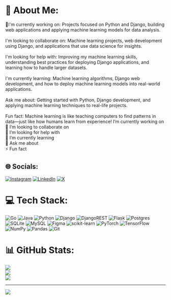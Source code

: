 # 💫 About Me:
🔭I'm currently working on: Projects focused on Python and Django, building web applications and applying machine learning models for data analysis.<br><br>I'm looking to collaborate on: Machine learning projects, web development using Django, and applications that use data science for insights.<br><br>I'm looking for help with: Improving my machine learning skills, understanding best practices for deploying Django applications, and learning how to handle larger datasets.<br><br>I'm currently learning: Machine learning algorithms, Django web development, and how to deploy machine learning models into real-world applications.<br><br>Ask me about: Getting started with Python, Django development, and applying machine learning techniques to real-life projects.<br><br>Fun fact: Machine learning is like teaching computers to find patterns in data—just like how humans learn from experience! I’m currently working on<br>👯 I’m looking to collaborate on<br>🤝 I’m looking for help with<br>🌱 I’m currently learning<br>💬 Ask me about<br>⚡ Fun fact


## 🌐 Socials:
[![Instagram](https://img.shields.io/badge/Instagram-%23E4405F.svg?logo=Instagram&logoColor=white)](https://instagram.com/anirudh_vadhyar) [![LinkedIn](https://img.shields.io/badge/LinkedIn-%230077B5.svg?logo=linkedin&logoColor=white)](https://linkedin.com/in/anirudh-vadhyar1234) [![X](https://img.shields.io/badge/X-black.svg?logo=X&logoColor=white)](https://x.com/anirudh_vadhyar) 

# 💻 Tech Stack:
![Go](https://img.shields.io/badge/go-%2300ADD8.svg?style=for-the-badge&logo=go&logoColor=white) ![Java](https://img.shields.io/badge/java-%23ED8B00.svg?style=for-the-badge&logo=openjdk&logoColor=white) ![Python](https://img.shields.io/badge/python-3670A0?style=for-the-badge&logo=python&logoColor=ffdd54) ![Django](https://img.shields.io/badge/django-%23092E20.svg?style=for-the-badge&logo=django&logoColor=white) ![DjangoREST](https://img.shields.io/badge/DJANGO-REST-ff1709?style=for-the-badge&logo=django&logoColor=white&color=ff1709&labelColor=gray) ![Flask](https://img.shields.io/badge/flask-%23000.svg?style=for-the-badge&logo=flask&logoColor=white) ![Postgres](https://img.shields.io/badge/postgres-%23316192.svg?style=for-the-badge&logo=postgresql&logoColor=white) ![SQLite](https://img.shields.io/badge/sqlite-%2307405e.svg?style=for-the-badge&logo=sqlite&logoColor=white) ![MySQL](https://img.shields.io/badge/mysql-4479A1.svg?style=for-the-badge&logo=mysql&logoColor=white) ![Figma](https://img.shields.io/badge/figma-%23F24E1E.svg?style=for-the-badge&logo=figma&logoColor=white) ![scikit-learn](https://img.shields.io/badge/scikit--learn-%23F7931E.svg?style=for-the-badge&logo=scikit-learn&logoColor=white) ![PyTorch](https://img.shields.io/badge/PyTorch-%23EE4C2C.svg?style=for-the-badge&logo=PyTorch&logoColor=white) ![TensorFlow](https://img.shields.io/badge/TensorFlow-%23FF6F00.svg?style=for-the-badge&logo=TensorFlow&logoColor=white) ![NumPy](https://img.shields.io/badge/numpy-%23013243.svg?style=for-the-badge&logo=numpy&logoColor=white) ![Pandas](https://img.shields.io/badge/pandas-%23150458.svg?style=for-the-badge&logo=pandas&logoColor=white) ![Git](https://img.shields.io/badge/git-%23F05033.svg?style=for-the-badge&logo=git&logoColor=white)
# 📊 GitHub Stats:
![](https://github-readme-stats.vercel.app/api?username=anirudhuv&theme=dark&hide_border=false&include_all_commits=false&count_private=false)<br/>
![](https://github-readme-streak-stats.herokuapp.com/?user=anirudhuv&theme=dark&hide_border=false)<br/>
![](https://github-readme-stats.vercel.app/api/top-langs/?username=anirudhuv&theme=dark&hide_border=false&include_all_commits=false&count_private=false&layout=compact)

---
[![](https://visitcount.itsvg.in/api?id=anirudhuv&icon=0&color=0)](https://visitcount.itsvg.in)

<!-- Proudly created with GPRM ( https://gprm.itsvg.in ) -->
